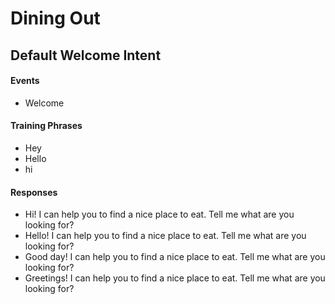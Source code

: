 # Dining Out
## Default Welcome Intent
#### Events
* Welcome
#### Training Phrases
* Hey
* Hello
* hi
#### Responses
* Hi! I can help you to find a nice place to eat. Tell me what are you looking for?
* Hello! I can help you to find a nice place to eat. Tell me what are you looking for?
* Good day! I can help you to find a nice place to eat. Tell me what are you looking for?
* Greetings! I can help you to find a nice place to eat. Tell me what are you looking for?

